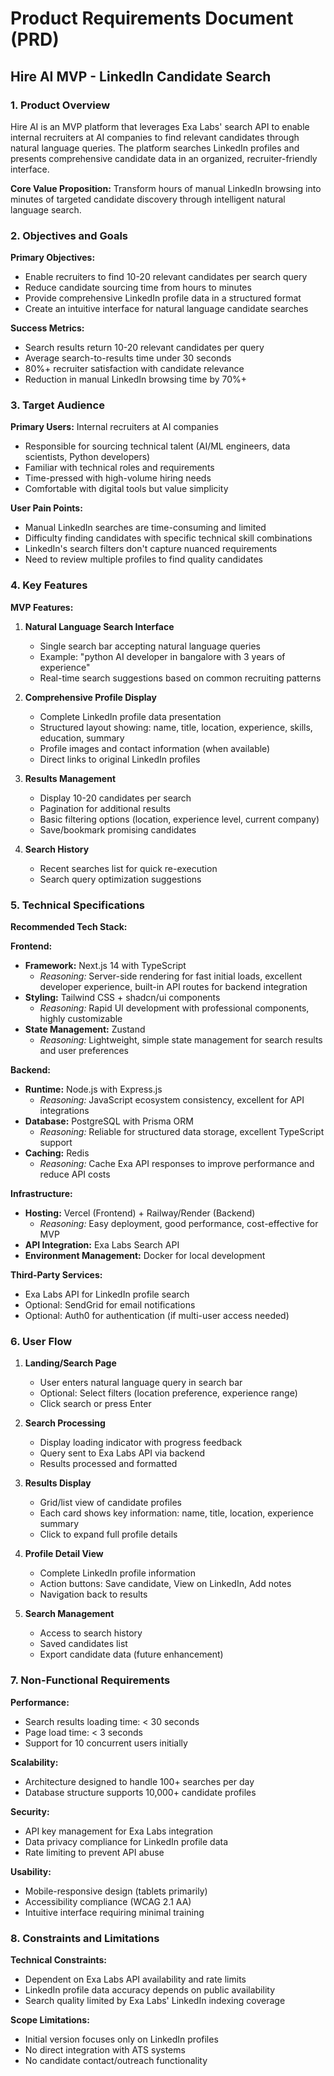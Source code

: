 # Product Requirements Document (PRD)
## Hire AI MVP - LinkedIn Candidate Search

### 1. Product Overview

Hire AI is an MVP platform that leverages Exa Labs' search API to enable internal recruiters at AI companies to find relevant candidates through natural language queries. The platform searches LinkedIn profiles and presents comprehensive candidate data in an organized, recruiter-friendly interface.

**Core Value Proposition:** Transform hours of manual LinkedIn browsing into minutes of targeted candidate discovery through intelligent natural language search.

### 2. Objectives and Goals

**Primary Objectives:**
- Enable recruiters to find 10-20 relevant candidates per search query
- Reduce candidate sourcing time from hours to minutes
- Provide comprehensive LinkedIn profile data in a structured format
- Create an intuitive interface for natural language candidate searches

**Success Metrics:**
- Search results return 10-20 relevant candidates per query
- Average search-to-results time under 30 seconds
- 80%+ recruiter satisfaction with candidate relevance
- Reduction in manual LinkedIn browsing time by 70%+

### 3. Target Audience

**Primary Users:** Internal recruiters at AI companies
- Responsible for sourcing technical talent (AI/ML engineers, data scientists, Python developers)
- Familiar with technical roles and requirements
- Time-pressed with high-volume hiring needs
- Comfortable with digital tools but value simplicity

**User Pain Points:**
- Manual LinkedIn searches are time-consuming and limited
- Difficulty finding candidates with specific technical skill combinations
- LinkedIn's search filters don't capture nuanced requirements
- Need to review multiple profiles to find quality candidates

### 4. Key Features

**MVP Features:**
1. **Natural Language Search Interface**
   - Single search bar accepting natural language queries
   - Example: "python AI developer in bangalore with 3 years of experience"
   - Real-time search suggestions based on common recruiting patterns

2. **Comprehensive Profile Display**
   - Complete LinkedIn profile data presentation
   - Structured layout showing: name, title, location, experience, skills, education, summary
   - Profile images and contact information (when available)
   - Direct links to original LinkedIn profiles

3. **Results Management**
   - Display 10-20 candidates per search
   - Pagination for additional results
   - Basic filtering options (location, experience level, current company)
   - Save/bookmark promising candidates

4. **Search History**
   - Recent searches list for quick re-execution
   - Search query optimization suggestions

### 5. Technical Specifications

**Recommended Tech Stack:**

**Frontend:**
- **Framework:** Next.js 14 with TypeScript
  - *Reasoning:* Server-side rendering for fast initial loads, excellent developer experience, built-in API routes for backend integration
- **Styling:** Tailwind CSS + shadcn/ui components
  - *Reasoning:* Rapid UI development with professional components, highly customizable
- **State Management:** Zustand
  - *Reasoning:* Lightweight, simple state management for search results and user preferences

**Backend:**
- **Runtime:** Node.js with Express.js
  - *Reasoning:* JavaScript ecosystem consistency, excellent for API integrations
- **Database:** PostgreSQL with Prisma ORM
  - *Reasoning:* Reliable for structured data storage, excellent TypeScript support
- **Caching:** Redis
  - *Reasoning:* Cache Exa API responses to improve performance and reduce API costs

**Infrastructure:**
- **Hosting:** Vercel (Frontend) + Railway/Render (Backend)
  - *Reasoning:* Easy deployment, good performance, cost-effective for MVP
- **API Integration:** Exa Labs Search API
- **Environment Management:** Docker for local development

**Third-Party Services:**
- Exa Labs API for LinkedIn profile search
- Optional: SendGrid for email notifications
- Optional: Auth0 for authentication (if multi-user access needed)

### 6. User Flow

1. **Landing/Search Page**
   - User enters natural language query in search bar
   - Optional: Select filters (location preference, experience range)
   - Click search or press Enter

2. **Search Processing**
   - Display loading indicator with progress feedback
   - Query sent to Exa Labs API via backend
   - Results processed and formatted

3. **Results Display**
   - Grid/list view of candidate profiles
   - Each card shows key information: name, title, location, experience summary
   - Click to expand full profile details

4. **Profile Detail View**
   - Complete LinkedIn profile information
   - Action buttons: Save candidate, View on LinkedIn, Add notes
   - Navigation back to results

5. **Search Management**
   - Access to search history
   - Saved candidates list
   - Export candidate data (future enhancement)

### 7. Non-Functional Requirements

**Performance:**
- Search results loading time: < 30 seconds
- Page load time: < 3 seconds
- Support for 10 concurrent users initially

**Scalability:**
- Architecture designed to handle 100+ searches per day
- Database structure supports 10,000+ candidate profiles

**Security:**
- API key management for Exa Labs integration
- Data privacy compliance for LinkedIn profile data
- Rate limiting to prevent API abuse

**Usability:**
- Mobile-responsive design (tablets primarily)
- Accessibility compliance (WCAG 2.1 AA)
- Intuitive interface requiring minimal training

### 8. Constraints and Limitations

**Technical Constraints:**
- Dependent on Exa Labs API availability and rate limits
- LinkedIn profile data accuracy depends on public availability
- Search quality limited by Exa Labs' LinkedIn indexing coverage

**Scope Limitations:**
- Initial version focuses only on LinkedIn profiles
- No direct integration with ATS systems
- No candidate contact/outreach functionality

